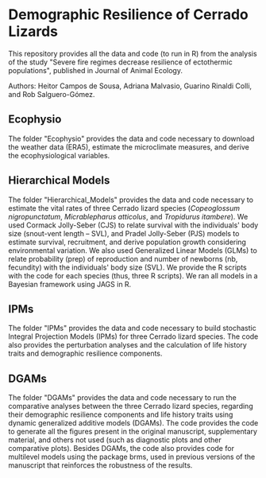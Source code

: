 # Demographic Resilience of Cerrado Lizards
This repository provides all the data and code (to run in R) from the analysis of the study "Severe fire regimes decrease resilience of ectothermic populations", published in Journal of Animal Ecology.

Authors: Heitor Campos de Sousa, Adriana Malvasio, Guarino Rinaldi Colli, and Rob Salguero-Gómez.

## Ecophysio
The folder "Ecophysio" provides the data and code necessary to download the weather data (ERA5), estimate the microclimate measures, and derive the ecophysiological variables.

## Hierarchical Models
The folder "Hierarchical_Models" provides the data and code necessary to estimate the vital rates of three Cerrado lizard species (_Copeoglossum nigropunctatum_, _Micrablepharus atticolus_, and _Tropidurus itambere_). We used Cormack Jolly-Seber (CJS) to relate survival with the individuals' body size (snout-vent length – SVL), and Pradel Jolly-Seber (PJS) models to estimate survival, recruitment, and derive population growth considering environmental variation. We also used Generalized Linear Models (GLMs) to relate probability (prep) of reproduction and number of newborns (nb, fecundity) with the individuals' body size (SVL). We provide the R scripts with the code for each species (thus, three R scripts). We ran all models in a Bayesian framework using JAGS in R.

## IPMs
The folder "IPMs" provides the data and code necessary to build stochastic Integral Projection Models (IPMs) for three Cerrado lizard species. The code also provides the perturbation analyses and the calculation of life history traits and demographic resilience components.

## DGAMs
The folder "DGAMs" provides the data and code necessary to run the comparative analyses between the three Cerrado lizard species, regarding their demographic resilience components and life history traits using dynamic generalized additive models (DGAMs). The code provides the code to generate all the figures present in the original manuscript, supplementary material, and others not used (such as diagnostic plots and other comparative plots). Besides DGAMs, the code also provides code for multilevel models using the package brms, used in previous versions of the manuscript that reinforces the robustness of the results.
